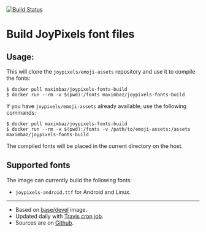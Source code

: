 [![Build Status](https://travis-ci.org/maximbaz/docker-joypixels-fonts-build.svg?branch=master)](https://travis-ci.org/maximbaz/docker-joypixels-fonts-build)

# Build JoyPixels font files

## Usage:

This will clone the `joypixels/emoji-assets` repository and use it to compile the fonts:

```
$ docker pull maximbaz/joypixels-fonts-build
$ docker run --rm -v $(pwd):/fonts maximbaz/joypixels-fonts-build
```

If you have `joypixels/emoji-assets` already available, use the following commands:

```
$ docker pull maximbaz/joypixels-fonts-build
$ docker run --rm -v $(pwd):/fonts -v /path/to/emoji-assets:/assets maximbaz/joypixels-fonts-build
```

The compiled fonts will be placed in the current directory on the host.

## Supported fonts

The image can currently build the following fonts:

- `joypixels-android.ttf` for Android and Linux.

---

- Based on [base/devel](https://hub.docker.com/r/base/devel/) image.
- Updated daily with [Travis cron job](https://travis-ci.org/maximbaz/docker-joypixels-fonts-build).
- Sources are on [Github](https://github.com/maximbaz/docker-joypixels-fonts-build).
